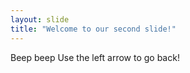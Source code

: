 ```yaml
---
layout: slide
title: "Welcome to our second slide!"
---
```

Beep beep
Use the left arrow to go back!

